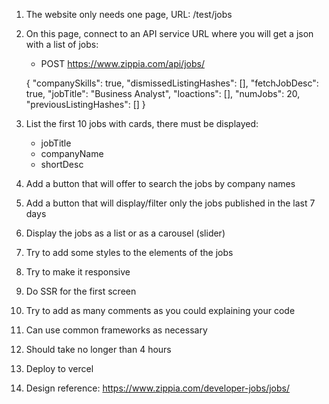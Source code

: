 1. The website only needs one page, URL: /test/jobs

2. On this page, connect to an API service URL where you will get a json with a list of jobs:

    - POST https://www.zippia.com/api/jobs/

    {
        "companySkills": true,
        "dismissedListingHashes": [],
        "fetchJobDesc": true,
        "jobTitle": "Business Analyst",
        "loactions": [],
        "numJobs": 20,
        "previousListingHashes": []
    }

3. List the first 10 jobs with cards, there must be displayed:

    - jobTitle
    - companyName
    - shortDesc

4. Add a button that will offer to search the jobs by company names

5. Add a button that will display/filter only the jobs published in the last 7 days

6. Display the jobs as a list or as a carousel (slider)

7. Try to add some styles to the elements of the jobs

8. Try to make it responsive

9. Do SSR for the first screen

10. Try to add as many comments as you could explaining your code

11. Can use common frameworks as necessary

12. Should take no longer than 4 hours

13. Deploy to vercel

14. Design reference: https://www.zippia.com/developer-jobs/jobs/